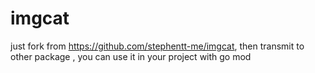 # imgcat

just fork from https://github.com/stephentt-me/imgcat, then transmit to other package , you can use it in your project with go mod